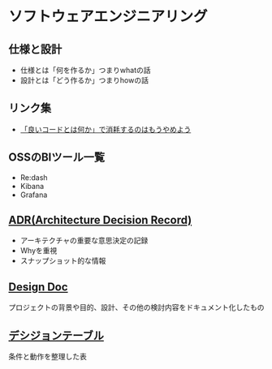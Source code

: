 # ソフトウェアエンジニアリング

## 仕様と設計

* 仕様とは「何を作るか」つまりwhatの話
* 設計とは「どう作るか」つまりhowの話

## リンク集

* [「良いコードとは何か」で消耗するのはもうやめよう](https://developersblog.dmm.com/entry/2024/11/01/110000)

## OSSのBIツール一覧

- Re:dash
- Kibana
- Grafana

## [ADR(Architecture Decision Record)](https://docs.wantedly.dev/fields/dev-process/adr)

* アーキテクチャの重要な意思決定の記録
* Whyを重視
* スナップショット的な情報

## [Design Doc](https://engineering.mercari.com/blog/entry/20220225-design-docs-by-mercari-shops/)

プロジェクトの背景や目的、設計、その他の検討内容をドキュメント化したもの

## [デシジョンテーブル](https://www.genz.jp/column/systemtest_20/)

条件と動作を整理した表
